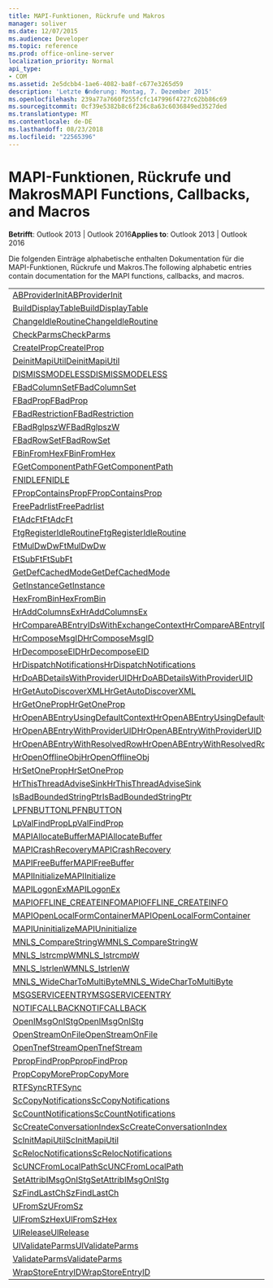 ```yaml
---
title: MAPI-Funktionen, Rückrufe und Makros
manager: soliver
ms.date: 12/07/2015
ms.audience: Developer
ms.topic: reference
ms.prod: office-online-server
localization_priority: Normal
api_type:
- COM
ms.assetid: 2e5dcbb4-1ae6-4082-ba8f-c677e3265d59
description: 'Letzte �nderung: Montag, 7. Dezember 2015'
ms.openlocfilehash: 239a77a7660f255fcfc147996f4727c62bb86c69
ms.sourcegitcommit: 0cf39e5382b8c6f236c8a63c6036849ed3527ded
ms.translationtype: MT
ms.contentlocale: de-DE
ms.lasthandoff: 08/23/2018
ms.locfileid: "22565396"
---
```

# <a name="mapi-functions-callbacks-and-macros"></a><span data-ttu-id="f1954-103">MAPI-Funktionen, Rückrufe und Makros</span><span class="sxs-lookup"><span data-stu-id="f1954-103">MAPI Functions, Callbacks, and Macros</span></span>

 
  
<span data-ttu-id="f1954-104">**Betrifft**: Outlook 2013 | Outlook 2016</span><span class="sxs-lookup"><span data-stu-id="f1954-104">**Applies to**: Outlook 2013 | Outlook 2016</span></span> 
  
<span data-ttu-id="f1954-105">Die folgenden Einträge alphabetische enthalten Dokumentation für die MAPI-Funktionen, Rückrufe und Makros.</span><span class="sxs-lookup"><span data-stu-id="f1954-105">The following alphabetic entries contain documentation for the MAPI functions, callbacks, and macros.</span></span> 
  
|||
|:-----|:-----|
|[<span data-ttu-id="f1954-106">ABProviderInit</span><span class="sxs-lookup"><span data-stu-id="f1954-106">ABProviderInit</span></span>](abproviderinit.md) <br/> |[<span data-ttu-id="f1954-107">ACCELERATEABSDI</span><span class="sxs-lookup"><span data-stu-id="f1954-107">ACCELERATEABSDI</span></span>](accelerateabsdi.md) <br/> |
|[<span data-ttu-id="f1954-108">BuildDisplayTable</span><span class="sxs-lookup"><span data-stu-id="f1954-108">BuildDisplayTable</span></span>](builddisplaytable.md) <br/> |[<span data-ttu-id="f1954-109">CALLERRELEASE</span><span class="sxs-lookup"><span data-stu-id="f1954-109">CALLERRELEASE</span></span>](callerrelease.md) <br/> |
|[<span data-ttu-id="f1954-110">ChangeIdleRoutine</span><span class="sxs-lookup"><span data-stu-id="f1954-110">ChangeIdleRoutine</span></span>](changeidleroutine.md) <br/> |[<span data-ttu-id="f1954-111">CheckParameters</span><span class="sxs-lookup"><span data-stu-id="f1954-111">CheckParameters</span></span>](checkparms.md) <br/> |
|[<span data-ttu-id="f1954-112">CheckParms</span><span class="sxs-lookup"><span data-stu-id="f1954-112">CheckParms</span></span>](checkparms.md) <br/> |[<span data-ttu-id="f1954-113">CloseIMsgSession</span><span class="sxs-lookup"><span data-stu-id="f1954-113">CloseIMsgSession</span></span>](closeimsgsession.md) <br/> |
|[<span data-ttu-id="f1954-114">CreateIProp</span><span class="sxs-lookup"><span data-stu-id="f1954-114">CreateIProp</span></span>](createiprop.md) <br/> |[<span data-ttu-id="f1954-115">CreateTable</span><span class="sxs-lookup"><span data-stu-id="f1954-115">CreateTable</span></span>](createtable.md) <br/> |
|[<span data-ttu-id="f1954-116">DeinitMapiUtil</span><span class="sxs-lookup"><span data-stu-id="f1954-116">DeinitMapiUtil</span></span>](deinitmapiutil.md) <br/> |[<span data-ttu-id="f1954-117">DeregisterIdleRoutine</span><span class="sxs-lookup"><span data-stu-id="f1954-117">DeregisterIdleRoutine</span></span>](deregisteridleroutine.md) <br/> |
|[<span data-ttu-id="f1954-118">DISMISSMODELESS</span><span class="sxs-lookup"><span data-stu-id="f1954-118">DISMISSMODELESS</span></span>](dismissmodeless.md) <br/> |[<span data-ttu-id="f1954-119">EnableIdleRoutine</span><span class="sxs-lookup"><span data-stu-id="f1954-119">EnableIdleRoutine</span></span>](enableidleroutine.md) <br/> |
|[<span data-ttu-id="f1954-120">FBadColumnSet</span><span class="sxs-lookup"><span data-stu-id="f1954-120">FBadColumnSet</span></span>](fbadcolumnset.md) <br/> |[<span data-ttu-id="f1954-121">FBadEntryList</span><span class="sxs-lookup"><span data-stu-id="f1954-121">FBadEntryList</span></span>](fbadentrylist.md) <br/> |
|[<span data-ttu-id="f1954-122">FBadProp</span><span class="sxs-lookup"><span data-stu-id="f1954-122">FBadProp</span></span>](fbadprop.md) <br/> |[<span data-ttu-id="f1954-123">FBadPropTag</span><span class="sxs-lookup"><span data-stu-id="f1954-123">FBadPropTag</span></span>](fbadproptag.md) <br/> |
|[<span data-ttu-id="f1954-124">FBadRestriction</span><span class="sxs-lookup"><span data-stu-id="f1954-124">FBadRestriction</span></span>](fbadrestriction.md) <br/> |[<span data-ttu-id="f1954-125">FBadRglpNameID</span><span class="sxs-lookup"><span data-stu-id="f1954-125">FBadRglpNameID</span></span>](fbadrglpnameid.md) <br/> |
|[<span data-ttu-id="f1954-126">FBadRglpszW</span><span class="sxs-lookup"><span data-stu-id="f1954-126">FBadRglpszW</span></span>](fbadrglpszw.md) <br/> |[<span data-ttu-id="f1954-127">FBadRow</span><span class="sxs-lookup"><span data-stu-id="f1954-127">FBadRow</span></span>](fbadrow.md) <br/> |
|[<span data-ttu-id="f1954-128">FBadRowSet</span><span class="sxs-lookup"><span data-stu-id="f1954-128">FBadRowSet</span></span>](fbadrowset.md) <br/> |[<span data-ttu-id="f1954-129">FBadSortOrderSet</span><span class="sxs-lookup"><span data-stu-id="f1954-129">FBadSortOrderSet</span></span>](fbadsortorderset.md) <br/> |
|[<span data-ttu-id="f1954-130">FBinFromHex</span><span class="sxs-lookup"><span data-stu-id="f1954-130">FBinFromHex</span></span>](fbinfromhex.md) <br/> |[<span data-ttu-id="f1954-131">FEqualNames</span><span class="sxs-lookup"><span data-stu-id="f1954-131">FEqualNames</span></span>](fequalnames.md) <br/> |
|[<span data-ttu-id="f1954-132">FGetComponentPath</span><span class="sxs-lookup"><span data-stu-id="f1954-132">FGetComponentPath</span></span>](fgetcomponentpath.md) <br/> |[<span data-ttu-id="f1954-133">FixMAPI</span><span class="sxs-lookup"><span data-stu-id="f1954-133">FixMAPI</span></span>](fixmapi.md) <br/> |
|[<span data-ttu-id="f1954-134">FNIDLE</span><span class="sxs-lookup"><span data-stu-id="f1954-134">FNIDLE</span></span>](fnidle.md) <br/> |[<span data-ttu-id="f1954-135">FPropCompareProp</span><span class="sxs-lookup"><span data-stu-id="f1954-135">FPropCompareProp</span></span>](fpropcompareprop.md) <br/> |
|[<span data-ttu-id="f1954-136">FPropContainsProp</span><span class="sxs-lookup"><span data-stu-id="f1954-136">FPropContainsProp</span></span>](fpropcontainsprop.md) <br/> |[<span data-ttu-id="f1954-137">FPropExists</span><span class="sxs-lookup"><span data-stu-id="f1954-137">FPropExists</span></span>](fpropexists.md) <br/> |
|[<span data-ttu-id="f1954-138">FreePadrlist</span><span class="sxs-lookup"><span data-stu-id="f1954-138">FreePadrlist</span></span>](freepadrlist.md) <br/> |[<span data-ttu-id="f1954-139">FreeProws</span><span class="sxs-lookup"><span data-stu-id="f1954-139">FreeProws</span></span>](freeprows.md) <br/> |
|[<span data-ttu-id="f1954-140">FtAdcFt</span><span class="sxs-lookup"><span data-stu-id="f1954-140">FtAdcFt</span></span>](ftadcft.md) <br/> |[<span data-ttu-id="f1954-141">FtAddFt</span><span class="sxs-lookup"><span data-stu-id="f1954-141">FtAddFt</span></span>](ftaddft.md) <br/> |
|[<span data-ttu-id="f1954-142">FtgRegisterIdleRoutine</span><span class="sxs-lookup"><span data-stu-id="f1954-142">FtgRegisterIdleRoutine</span></span>](ftgregisteridleroutine.md) <br/> |[<span data-ttu-id="f1954-143">FtMulDw</span><span class="sxs-lookup"><span data-stu-id="f1954-143">FtMulDw</span></span>](ftmuldw.md) <br/> |
|[<span data-ttu-id="f1954-144">FtMulDwDw</span><span class="sxs-lookup"><span data-stu-id="f1954-144">FtMulDwDw</span></span>](ftmuldwdw.md) <br/> |[<span data-ttu-id="f1954-145">FtNegFt</span><span class="sxs-lookup"><span data-stu-id="f1954-145">FtNegFt</span></span>](ftnegft.md) <br/> |
|[<span data-ttu-id="f1954-146">FtSubFt</span><span class="sxs-lookup"><span data-stu-id="f1954-146">FtSubFt</span></span>](ftsubft.md) <br/> |[<span data-ttu-id="f1954-147">GetAttribIMsgOnIStg</span><span class="sxs-lookup"><span data-stu-id="f1954-147">GetAttribIMsgOnIStg</span></span>](getattribimsgonistg.md) <br/> |
|[<span data-ttu-id="f1954-148">GetDefCachedMode</span><span class="sxs-lookup"><span data-stu-id="f1954-148">GetDefCachedMode</span></span>](getdefcachedmode.md) <br/> |[<span data-ttu-id="f1954-149">GetDefCachedModeDownloadPubFoldFavs</span><span class="sxs-lookup"><span data-stu-id="f1954-149">GetDefCachedModeDownloadPubFoldFavs</span></span>](getdefcachedmodedownloadpubfoldfavs.md) <br/> |
|[<span data-ttu-id="f1954-150">GetInstance</span><span class="sxs-lookup"><span data-stu-id="f1954-150">GetInstance</span></span>](getinstance.md) <br/> |[<span data-ttu-id="f1954-151">GetTnefStreamCodepage</span><span class="sxs-lookup"><span data-stu-id="f1954-151">GetTnefStreamCodepage</span></span>](gettnefstreamcodepage.md) <br/> |
|[<span data-ttu-id="f1954-152">HexFromBin</span><span class="sxs-lookup"><span data-stu-id="f1954-152">HexFromBin</span></span>](hexfrombin.md) <br/> |[<span data-ttu-id="f1954-153">HrAddColumns</span><span class="sxs-lookup"><span data-stu-id="f1954-153">HrAddColumns</span></span>](hraddcolumns.md) <br/> |
|[<span data-ttu-id="f1954-154">HrAddColumnsEx</span><span class="sxs-lookup"><span data-stu-id="f1954-154">HrAddColumnsEx</span></span>](hraddcolumnsex.md) <br/> |[<span data-ttu-id="f1954-155">HrAllocAdviseSink</span><span class="sxs-lookup"><span data-stu-id="f1954-155">HrAllocAdviseSink</span></span>](hrallocadvisesink.md) <br/> |
|[<span data-ttu-id="f1954-156">HrCompareABEntryIDsWithExchangeContext</span><span class="sxs-lookup"><span data-stu-id="f1954-156">HrCompareABEntryIDsWithExchangeContext</span></span>](hrcompareabentryidswithexchangecontext.md) <br/> |[<span data-ttu-id="f1954-157">HrComposeEID</span><span class="sxs-lookup"><span data-stu-id="f1954-157">HrComposeEID</span></span>](hrcomposeeid.md) <br/> |
|[<span data-ttu-id="f1954-158">HrComposeMsgID</span><span class="sxs-lookup"><span data-stu-id="f1954-158">HrComposeMsgID</span></span>](hrcomposemsgid.md) <br/> |[<span data-ttu-id="f1954-159">HrCreateOfflineObj</span><span class="sxs-lookup"><span data-stu-id="f1954-159">HrCreateOfflineObj</span></span>](hrcreateofflineobj.md) <br/> |
|[<span data-ttu-id="f1954-160">HrDecomposeEID</span><span class="sxs-lookup"><span data-stu-id="f1954-160">HrDecomposeEID</span></span>](hrdecomposeeid.md) <br/> |[<span data-ttu-id="f1954-161">HrDecomposeMsgID</span><span class="sxs-lookup"><span data-stu-id="f1954-161">HrDecomposeMsgID</span></span>](hrdecomposemsgid.md) <br/> |
|[<span data-ttu-id="f1954-162">HrDispatchNotifications</span><span class="sxs-lookup"><span data-stu-id="f1954-162">HrDispatchNotifications</span></span>](hrdispatchnotifications.md) <br/> |[<span data-ttu-id="f1954-163">HrDoABDetailsWithExchangeContext</span><span class="sxs-lookup"><span data-stu-id="f1954-163">HrDoABDetailsWithExchangeContext</span></span>](hrdoabdetailswithexchangecontext.md) <br/> |
|[<span data-ttu-id="f1954-164">HrDoABDetailsWithProviderUID</span><span class="sxs-lookup"><span data-stu-id="f1954-164">HrDoABDetailsWithProviderUID</span></span>](hrdoabdetailswithprovideruid.md) <br/> |[<span data-ttu-id="f1954-165">HrEntryIDFromSz</span><span class="sxs-lookup"><span data-stu-id="f1954-165">HrEntryIDFromSz</span></span>](hrentryidfromsz.md) <br/> |
|[<span data-ttu-id="f1954-166">HrGetAutoDiscoverXML</span><span class="sxs-lookup"><span data-stu-id="f1954-166">HrGetAutoDiscoverXML</span></span>](hrgetautodiscoverxml.md) <br/> |[<span data-ttu-id="f1954-167">HrGetGALFromEmsmdbUID</span><span class="sxs-lookup"><span data-stu-id="f1954-167">HrGetGALFromEmsmdbUID</span></span>](hrgetgalfromemsmdbuid.md) <br/> |
|[<span data-ttu-id="f1954-168">HrGetOneProp</span><span class="sxs-lookup"><span data-stu-id="f1954-168">HrGetOneProp</span></span>](hrgetoneprop.md) <br/> |[<span data-ttu-id="f1954-169">HrIStorageFromStream</span><span class="sxs-lookup"><span data-stu-id="f1954-169">HrIStorageFromStream</span></span>](hristoragefromstream.md) <br/> |
|[<span data-ttu-id="f1954-170">HrOpenABEntryUsingDefaultContext</span><span class="sxs-lookup"><span data-stu-id="f1954-170">HrOpenABEntryUsingDefaultContext</span></span>](hropenabentryusingdefaultcontext.md) <br/> |[<span data-ttu-id="f1954-171">HrOpenABEntryWithExchangeContext</span><span class="sxs-lookup"><span data-stu-id="f1954-171">HrOpenABEntryWithExchangeContext</span></span>](hropenabentrywithexchangecontext.md) <br/> |
|[<span data-ttu-id="f1954-172">HrOpenABEntryWithProviderUID</span><span class="sxs-lookup"><span data-stu-id="f1954-172">HrOpenABEntryWithProviderUID</span></span>](hropenabentrywithprovideruid.md) <br/> |[<span data-ttu-id="f1954-173">HrOpenABEntryWithProviderUIDSupport</span><span class="sxs-lookup"><span data-stu-id="f1954-173">HrOpenABEntryWithProviderUIDSupport</span></span>](hropenabentrywithprovideruidsupport.md) <br/> |
|[<span data-ttu-id="f1954-174">HrOpenABEntryWithResolvedRow</span><span class="sxs-lookup"><span data-stu-id="f1954-174">HrOpenABEntryWithResolvedRow</span></span>](hropenabentrywithresolvedrow.md) <br/> |[<span data-ttu-id="f1954-175">HrOpenABEntryWithSupport</span><span class="sxs-lookup"><span data-stu-id="f1954-175">HrOpenABEntryWithSupport</span></span>](hropenabentrywithsupport.md) <br/> |
|[<span data-ttu-id="f1954-176">HrOpenOfflineObj</span><span class="sxs-lookup"><span data-stu-id="f1954-176">HrOpenOfflineObj</span></span>](hropenofflineobj.md) <br/> |[<span data-ttu-id="f1954-177">HrQueryAllRows</span><span class="sxs-lookup"><span data-stu-id="f1954-177">HrQueryAllRows</span></span>](hrqueryallrows.md) <br/> |
|[<span data-ttu-id="f1954-178">HrSetOneProp</span><span class="sxs-lookup"><span data-stu-id="f1954-178">HrSetOneProp</span></span>](hrsetoneprop.md) <br/> |[<span data-ttu-id="f1954-179">HrSzFromEntryID</span><span class="sxs-lookup"><span data-stu-id="f1954-179">HrSzFromEntryID</span></span>](hrszfromentryid.md) <br/> |
|[<span data-ttu-id="f1954-180">HrThisThreadAdviseSink</span><span class="sxs-lookup"><span data-stu-id="f1954-180">HrThisThreadAdviseSink</span></span>](hrthisthreadadvisesink.md) <br/> |[<span data-ttu-id="f1954-181">HrValidateIPMSubtree</span><span class="sxs-lookup"><span data-stu-id="f1954-181">HrValidateIPMSubtree</span></span>](hrvalidateipmsubtree.md) <br/> |
|[<span data-ttu-id="f1954-182">IsBadBoundedStringPtr</span><span class="sxs-lookup"><span data-stu-id="f1954-182">IsBadBoundedStringPtr</span></span>](isbadboundedstringptr.md) <br/> |[<span data-ttu-id="f1954-183">LAUNCHWIZARDENTRY</span><span class="sxs-lookup"><span data-stu-id="f1954-183">LAUNCHWIZARDENTRY</span></span>](launchwizardentry.md) <br/> |
|[<span data-ttu-id="f1954-184">LPFNBUTTON</span><span class="sxs-lookup"><span data-stu-id="f1954-184">LPFNBUTTON</span></span>](lpfnbutton.md) <br/> |[<span data-ttu-id="f1954-185">LPropCompareProp</span><span class="sxs-lookup"><span data-stu-id="f1954-185">LPropCompareProp</span></span>](lpropcompareprop.md) <br/> |
|[<span data-ttu-id="f1954-186">LpValFindProp</span><span class="sxs-lookup"><span data-stu-id="f1954-186">LpValFindProp</span></span>](lpvalfindprop.md) <br/> |[<span data-ttu-id="f1954-187">MAPIAdminProfiles</span><span class="sxs-lookup"><span data-stu-id="f1954-187">MAPIAdminProfiles</span></span>](mapiadminprofiles.md) <br/> |
|[<span data-ttu-id="f1954-188">MAPIAllocateBuffer</span><span class="sxs-lookup"><span data-stu-id="f1954-188">MAPIAllocateBuffer</span></span>](mapiallocatebuffer.md) <br/> |[<span data-ttu-id="f1954-189">MAPIAllocateMore</span><span class="sxs-lookup"><span data-stu-id="f1954-189">MAPIAllocateMore</span></span>](mapiallocatemore.md) <br/> |
|[<span data-ttu-id="f1954-190">MAPICrashRecovery</span><span class="sxs-lookup"><span data-stu-id="f1954-190">MAPICrashRecovery</span></span>](mapicrashrecovery.md) <br/> |[<span data-ttu-id="f1954-191">MAPIDeInitIdle</span><span class="sxs-lookup"><span data-stu-id="f1954-191">MAPIDeInitIdle</span></span>](mapideinitidle.md) <br/> |
|[<span data-ttu-id="f1954-192">MAPIFreeBuffer</span><span class="sxs-lookup"><span data-stu-id="f1954-192">MAPIFreeBuffer</span></span>](mapifreebuffer.md) <br/> |[<span data-ttu-id="f1954-193">MAPIGetDefaultMalloc</span><span class="sxs-lookup"><span data-stu-id="f1954-193">MAPIGetDefaultMalloc</span></span>](mapigetdefaultmalloc.md) <br/> |
|[<span data-ttu-id="f1954-194">MAPIInitialize</span><span class="sxs-lookup"><span data-stu-id="f1954-194">MAPIInitialize</span></span>](mapiinitialize.md) <br/> |[<span data-ttu-id="f1954-195">MAPIInitIdle</span><span class="sxs-lookup"><span data-stu-id="f1954-195">MAPIInitIdle</span></span>](mapiinitidle.md) <br/> |
|[<span data-ttu-id="f1954-196">MAPILogonEx</span><span class="sxs-lookup"><span data-stu-id="f1954-196">MAPILogonEx</span></span>](mapilogonex.md) <br/> |[<span data-ttu-id="f1954-197">MAPIOFFLINE_AGGREGATEINFO</span><span class="sxs-lookup"><span data-stu-id="f1954-197">MAPIOFFLINE_AGGREGATEINFO</span></span>](mapioffline_aggregateinfo.md) <br/> |
|[<span data-ttu-id="f1954-198">MAPIOFFLINE_CREATEINFO</span><span class="sxs-lookup"><span data-stu-id="f1954-198">MAPIOFFLINE_CREATEINFO</span></span>](mapioffline_createinfo.md) <br/> |[<span data-ttu-id="f1954-199">MAPIOpenFormMgr</span><span class="sxs-lookup"><span data-stu-id="f1954-199">MAPIOpenFormMgr</span></span>](mapiopenformmgr.md) <br/> |
|[<span data-ttu-id="f1954-200">MAPIOpenLocalFormContainer</span><span class="sxs-lookup"><span data-stu-id="f1954-200">MAPIOpenLocalFormContainer</span></span>](mapiopenlocalformcontainer.md) <br/> |[<span data-ttu-id="f1954-201">MAPIReallocateBuffer</span><span class="sxs-lookup"><span data-stu-id="f1954-201">MAPIReallocateBuffer</span></span>](mapireallocatebuffer.md) <br/> |
|[<span data-ttu-id="f1954-202">MAPIUninitialize</span><span class="sxs-lookup"><span data-stu-id="f1954-202">MAPIUninitialize</span></span>](mapiuninitialize.md) <br/> |[<span data-ttu-id="f1954-203">MapStorageSCode</span><span class="sxs-lookup"><span data-stu-id="f1954-203">MapStorageSCode</span></span>](mapstoragescode.md) <br/> |
|[<span data-ttu-id="f1954-204">MNLS_CompareStringW</span><span class="sxs-lookup"><span data-stu-id="f1954-204">MNLS_CompareStringW</span></span>](mnls_comparestringw.md) <br/> |[<span data-ttu-id="f1954-205">MNLS_IsBadStringPtrW</span><span class="sxs-lookup"><span data-stu-id="f1954-205">MNLS_IsBadStringPtrW</span></span>](mnls_isbadstringptrw.md) <br/> |
|[<span data-ttu-id="f1954-206">MNLS_lstrcmpW</span><span class="sxs-lookup"><span data-stu-id="f1954-206">MNLS_lstrcmpW</span></span>](mnls_lstrcmpw.md) <br/> |[<span data-ttu-id="f1954-207">MNLS_lstrcpyW</span><span class="sxs-lookup"><span data-stu-id="f1954-207">MNLS_lstrcpyW</span></span>](mnls_lstrcpyw.md) <br/> |
|[<span data-ttu-id="f1954-208">MNLS_lstrlenW</span><span class="sxs-lookup"><span data-stu-id="f1954-208">MNLS_lstrlenW</span></span>](mnls_lstrlenw.md) <br/> |[<span data-ttu-id="f1954-209">MNLS_MultiByteToWideChar</span><span class="sxs-lookup"><span data-stu-id="f1954-209">MNLS_MultiByteToWideChar</span></span>](mnls_multibytetowidechar.md) <br/> |
|[<span data-ttu-id="f1954-210">MNLS_WideCharToMultiByte</span><span class="sxs-lookup"><span data-stu-id="f1954-210">MNLS_WideCharToMultiByte</span></span>](mnls_widechartomultibyte.md) <br/> |[<span data-ttu-id="f1954-211">MSGCALLRELEASE</span><span class="sxs-lookup"><span data-stu-id="f1954-211">MSGCALLRELEASE</span></span>](msgcallrelease.md) <br/> |
|[<span data-ttu-id="f1954-212">MSGSERVICEENTRY</span><span class="sxs-lookup"><span data-stu-id="f1954-212">MSGSERVICEENTRY</span></span>](msgserviceentry.md) <br/> |[<span data-ttu-id="f1954-213">MSProviderInit</span><span class="sxs-lookup"><span data-stu-id="f1954-213">MSProviderInit</span></span>](msproviderinit.md) <br/> |
|[<span data-ttu-id="f1954-214">NOTIFCALLBACK</span><span class="sxs-lookup"><span data-stu-id="f1954-214">NOTIFCALLBACK</span></span>](notifcallback.md) <br/> |[<span data-ttu-id="f1954-215">NSTServiceEntry</span><span class="sxs-lookup"><span data-stu-id="f1954-215">NSTServiceEntry</span></span>](nstserviceentry.md) <br/> |
|[<span data-ttu-id="f1954-216">OpenIMsgOnIStg</span><span class="sxs-lookup"><span data-stu-id="f1954-216">OpenIMsgOnIStg</span></span>](openimsgonistg.md) <br/> |[<span data-ttu-id="f1954-217">OpenIMsgSession</span><span class="sxs-lookup"><span data-stu-id="f1954-217">OpenIMsgSession</span></span>](openimsgsession.md) <br/> |
|[<span data-ttu-id="f1954-218">OpenStreamOnFile</span><span class="sxs-lookup"><span data-stu-id="f1954-218">OpenStreamOnFile</span></span>](openstreamonfile.md) <br/> |[<span data-ttu-id="f1954-219">OpenStreamOnFileW</span><span class="sxs-lookup"><span data-stu-id="f1954-219">OpenStreamOnFileW</span></span>](openstreamonfilew.md) <br/> |
|[<span data-ttu-id="f1954-220">OpenTnefStream</span><span class="sxs-lookup"><span data-stu-id="f1954-220">OpenTnefStream</span></span>](opentnefstream.md) <br/> |[<span data-ttu-id="f1954-221">OpenTnefStreamEx</span><span class="sxs-lookup"><span data-stu-id="f1954-221">OpenTnefStreamEx</span></span>](opentnefstreamex.md) <br/> |
|[<span data-ttu-id="f1954-222">PpropFindProp</span><span class="sxs-lookup"><span data-stu-id="f1954-222">PpropFindProp</span></span>](ppropfindprop.md) <br/> |[<span data-ttu-id="f1954-223">PreprocessMessage</span><span class="sxs-lookup"><span data-stu-id="f1954-223">PreprocessMessage</span></span>](preprocessmessage.md) <br/> |
|[<span data-ttu-id="f1954-224">PropCopyMore</span><span class="sxs-lookup"><span data-stu-id="f1954-224">PropCopyMore</span></span>](propcopymore.md) <br/> |[<span data-ttu-id="f1954-225">RemovePreprocessInfo</span><span class="sxs-lookup"><span data-stu-id="f1954-225">RemovePreprocessInfo</span></span>](removepreprocessinfo.md) <br/> |
|[<span data-ttu-id="f1954-226">RTFSync</span><span class="sxs-lookup"><span data-stu-id="f1954-226">RTFSync</span></span>](rtfsync.md) <br/> |[<span data-ttu-id="f1954-227">ScBinFromHexBounded</span><span class="sxs-lookup"><span data-stu-id="f1954-227">ScBinFromHexBounded</span></span>](scbinfromhexbounded.md) <br/> |
|[<span data-ttu-id="f1954-228">ScCopyNotifications</span><span class="sxs-lookup"><span data-stu-id="f1954-228">ScCopyNotifications</span></span>](sccopynotifications.md) <br/> |[<span data-ttu-id="f1954-229">ScCopyProps</span><span class="sxs-lookup"><span data-stu-id="f1954-229">ScCopyProps</span></span>](sccopyprops.md) <br/> |
|[<span data-ttu-id="f1954-230">ScCountNotifications</span><span class="sxs-lookup"><span data-stu-id="f1954-230">ScCountNotifications</span></span>](sccountnotifications.md) <br/> |[<span data-ttu-id="f1954-231">ScCountProps</span><span class="sxs-lookup"><span data-stu-id="f1954-231">ScCountProps</span></span>](sccountprops.md) <br/> |
|[<span data-ttu-id="f1954-232">ScCreateConversationIndex</span><span class="sxs-lookup"><span data-stu-id="f1954-232">ScCreateConversationIndex</span></span>](sccreateconversationindex.md) <br/> |[<span data-ttu-id="f1954-233">ScDupPropset</span><span class="sxs-lookup"><span data-stu-id="f1954-233">ScDupPropset</span></span>](scduppropset.md) <br/> |
|[<span data-ttu-id="f1954-234">ScInitMapiUtil</span><span class="sxs-lookup"><span data-stu-id="f1954-234">ScInitMapiUtil</span></span>](scinitmapiutil.md) <br/> |[<span data-ttu-id="f1954-235">ScLocalPathFromUNC</span><span class="sxs-lookup"><span data-stu-id="f1954-235">ScLocalPathFromUNC</span></span>](sclocalpathfromunc.md) <br/> |
|[<span data-ttu-id="f1954-236">ScRelocNotifications</span><span class="sxs-lookup"><span data-stu-id="f1954-236">ScRelocNotifications</span></span>](screlocnotifications.md) <br/> |[<span data-ttu-id="f1954-237">ScRelocProps</span><span class="sxs-lookup"><span data-stu-id="f1954-237">ScRelocProps</span></span>](screlocprops.md) <br/> |
|[<span data-ttu-id="f1954-238">ScUNCFromLocalPath</span><span class="sxs-lookup"><span data-stu-id="f1954-238">ScUNCFromLocalPath</span></span>](scuncfromlocalpath.md) <br/> |[<span data-ttu-id="f1954-239">SERVICEWIZARDDLGPROC</span><span class="sxs-lookup"><span data-stu-id="f1954-239">SERVICEWIZARDDLGPROC</span></span>](servicewizarddlgproc.md) <br/> |
|[<span data-ttu-id="f1954-240">SetAttribIMsgOnIStg</span><span class="sxs-lookup"><span data-stu-id="f1954-240">SetAttribIMsgOnIStg</span></span>](setattribimsgonistg.md) <br/> |[<span data-ttu-id="f1954-241">SzFindCh</span><span class="sxs-lookup"><span data-stu-id="f1954-241">SzFindCh</span></span>](szfindch.md) <br/> |
|[<span data-ttu-id="f1954-242">SzFindLastCh</span><span class="sxs-lookup"><span data-stu-id="f1954-242">SzFindLastCh</span></span>](szfindlastch.md) <br/> |[<span data-ttu-id="f1954-243">SzFindSz</span><span class="sxs-lookup"><span data-stu-id="f1954-243">SzFindSz</span></span>](szfindsz.md) <br/> |
|[<span data-ttu-id="f1954-244">UFromSz</span><span class="sxs-lookup"><span data-stu-id="f1954-244">UFromSz</span></span>](ufromsz.md) <br/> |[<span data-ttu-id="f1954-245">UlAddRef</span><span class="sxs-lookup"><span data-stu-id="f1954-245">UlAddRef</span></span>](uladdref.md) <br/> |
|[<span data-ttu-id="f1954-246">UlFromSzHex</span><span class="sxs-lookup"><span data-stu-id="f1954-246">UlFromSzHex</span></span>](ulfromszhex.md) <br/> |[<span data-ttu-id="f1954-247">UlPropSize</span><span class="sxs-lookup"><span data-stu-id="f1954-247">UlPropSize</span></span>](ulpropsize.md) <br/> |
|[<span data-ttu-id="f1954-248">UlRelease</span><span class="sxs-lookup"><span data-stu-id="f1954-248">UlRelease</span></span>](ulrelease.md) <br/> |[<span data-ttu-id="f1954-249">UlValidateParameters</span><span class="sxs-lookup"><span data-stu-id="f1954-249">UlValidateParameters</span></span>](ulvalidateparameters.md) <br/> |
|[<span data-ttu-id="f1954-250">UlValidateParms</span><span class="sxs-lookup"><span data-stu-id="f1954-250">UlValidateParms</span></span>](ulvalidateparms.md) <br/> |[<span data-ttu-id="f1954-251">ValidateParameters</span><span class="sxs-lookup"><span data-stu-id="f1954-251">ValidateParameters</span></span>](validateparameters.md) <br/> |
|[<span data-ttu-id="f1954-252">ValidateParms</span><span class="sxs-lookup"><span data-stu-id="f1954-252">ValidateParms</span></span>](validateparms.md) <br/> |[<span data-ttu-id="f1954-253">WIZARDENTRY</span><span class="sxs-lookup"><span data-stu-id="f1954-253">WIZARDENTRY</span></span>](wizardentry.md) <br/> |
|[<span data-ttu-id="f1954-254">WrapStoreEntryID</span><span class="sxs-lookup"><span data-stu-id="f1954-254">WrapStoreEntryID</span></span>](wrapstoreentryid.md) <br/> |[<span data-ttu-id="f1954-255">XPProviderInit</span><span class="sxs-lookup"><span data-stu-id="f1954-255">XPProviderInit</span></span>](xpproviderinit.md) <br/> |
   


